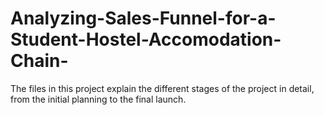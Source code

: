 # Analyzing-Sales-Funnel-for-a-Student-Hostel-Accomodation-Chain-

The files in this project explain the different stages of the project in detail, from the initial planning to the final launch.



